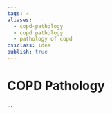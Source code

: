 ```yaml
---
tags: ✍️
aliases: 
  - copd-pathology
  - copd pathology
  - pathology of copd
cssclass: idea
publish: true
---
```


# COPD Pathology
...
